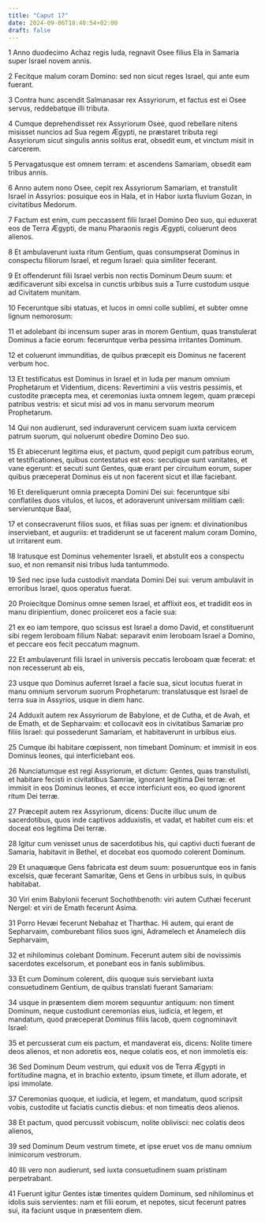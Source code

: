 ```yaml
---
title: "Caput 17"
date: 2024-09-06T18:40:54+02:00
draft: false
---
```




1 Anno duodecimo Achaz regis Iuda, regnavit Osee filius Ela in Samaria super Israel novem annis.

2 Fecitque malum coram Domino: sed non sicut reges Israel, qui ante eum fuerant.

3 Contra hunc ascendit Salmanasar rex Assyriorum, et factus est ei Osee servus, reddebatque illi tributa.

4 Cumque deprehendisset rex Assyriorum Osee, quod rebellare nitens misisset nuncios ad Sua regem Ægypti, ne præstaret tributa regi Assyriorum sicut singulis annis solitus erat, obsedit eum, et vinctum misit in carcerem.

5 Pervagatusque est omnem terram: et ascendens Samariam, obsedit eam tribus annis.

6 Anno autem nono Osee, cepit rex Assyriorum Samariam, et transtulit Israel in Assyrios: posuique eos in Hala, et in Habor iuxta fluvium Gozan, in civitatibus Medorum.

7 Factum est enim, cum peccassent filii Israel Domino Deo suo, qui eduxerat eos de Terra Ægypti, de manu Pharaonis regis Ægypti, coluerunt deos alienos.

8 Et ambulaverunt iuxta ritum Gentium, quas consumpserat Dominus in conspectu filiorum Israel, et regum Israel: quia similiter fecerant.

9 Et offenderunt filii Israel verbis non rectis Dominum Deum suum: et ædificaverunt sibi excelsa in cunctis urbibus suis a Turre custodum usque ad Civitatem munitam.

10 Feceruntque sibi statuas, et lucos in omni colle sublimi, et subter omne lignum nemorosum:

11 et adolebant ibi incensum super aras in morem Gentium, quas transtulerat Dominus a facie eorum: feceruntque verba pessima irritantes Dominum.

12 et coluerunt immunditias, de quibus præcepit eis Dominus ne facerent verbum hoc.

13 Et testificatus est Dominus in Israel et in Iuda per manum omnium Prophetarum et Videntium, dicens: Revertimini a viis vestris pessimis, et custodite præcepta mea, et ceremonias iuxta omnem legem, quam præcepi patribus vestris: et sicut misi ad vos in manu servorum meorum Prophetarum.

14 Qui non audierunt, sed induraverunt cervicem suam iuxta cervicem patrum suorum, qui noluerunt obedire Domino Deo suo.

15 Et abiecerunt legitima eius, et pactum, quod pepigit cum patribus eorum, et testificationes, quibus contestatus est eos: secutique sunt vanitates, et vane egerunt: et secuti sunt Gentes, quæ erant per circuitum eorum, super quibus præceperat Dominus eis ut non facerent sicut et illæ faciebant.

16 Et dereliquerunt omnia præcepta Domini Dei sui: feceruntque sibi conflatiles duos vitulos, et lucos, et adoraverunt universam militiam cæli: servieruntque Baal,

17 et consecraverunt filios suos, et filias suas per ignem: et divinationibus inserviebant, et auguriis: et tradiderunt se ut facerent malum coram Domino, ut irritarent eum.

18 Iratusque est Dominus vehementer Israeli, et abstulit eos a conspectu suo, et non remansit nisi tribus Iuda tantummodo.

19 Sed nec ipse Iuda custodivit mandata Domini Dei sui: verum ambulavit in erroribus Israel, quos operatus fuerat.

20 Proiecitque Dominus omne semen Israel, et afflixit eos, et tradidit eos in manu diripientium, donec proiiceret eos a facie sua:

21 ex eo iam tempore, quo scissus est Israel a domo David, et constituerunt sibi regem Ieroboam filium Nabat: separavit enim Ieroboam Israel a Domino, et peccare eos fecit peccatum magnum.

22 Et ambulaverunt filii Israel in universis peccatis Ieroboam quæ fecerat: et non recesserunt ab eis,

23 usque quo Dominus auferret Israel a facie sua, sicut locutus fuerat in manu omnium servorum suorum Prophetarum: translatusque est Israel de terra sua in Assyrios, usque in diem hanc.

24 Adduxit autem rex Assyriorum de Babylone, et de Cutha, et de Avah, et de Emath, et de Sepharvaim: et collocavit eos in civitatibus Samariæ pro filiis Israel: qui possederunt Samariam, et habitaverunt in urbibus eius.

25 Cumque ibi habitare cœpissent, non timebant Dominum: et immisit in eos Dominus leones, qui interficiebant eos.

26 Nunciatumque est regi Assyriorum, et dictum: Gentes, quas transtulisti, et habitare fecisti in civitatibus Samriæ, ignorant legitima Dei terræ: et immisit in eos Dominus leones, et ecce interficiunt eos, eo quod ignorent ritum Dei terræ.

27 Præcepit autem rex Assyriorum, dicens: Ducite illuc unum de sacerdotibus, quos inde captivos adduxistis, et vadat, et habitet cum eis: et doceat eos legitima Dei terræ.

28 Igitur cum venisset unus de sacerdotibus his, qui captivi ducti fuerant de Samaria, habitavit in Bethel, et docebat eos quomodo colerent Dominum.

29 Et unaquæque Gens fabricata est deum suum: posueruntque eos in fanis excelsis, quæ fecerant Samaritæ, Gens et Gens in urbibus suis, in quibus habitabat.

30 Viri enim Babylonii fecerunt Sochothbenoth: viri autem Cuthæi fecerunt Nergel: et viri de Emath fecerunt Asima.

31 Porro Hevæi fecerunt Nebahaz et Tharthac. Hi autem, qui erant de Sepharvaim, comburebant filios suos igni, Adramelech et Anamelech diis Sepharvaim,

32 et nihilominus colebant Dominum. Fecerunt autem sibi de novissimis sacerdotes excelsorum, et ponebant eos in fanis sublimibus.

33 Et cum Dominum colerent, diis quoque suis serviebant iuxta consuetudinem Gentium, de quibus translati fuerant Samariam:

34 usque in præsentem diem morem sequuntur antiquum: non timent Dominum, neque custodiunt ceremonias eius, iudicia, et legem, et mandatum, quod præceperat Dominus filiis Iacob, quem cognominavit Israel:

35 et percusserat cum eis pactum, et mandaverat eis, dicens: Nolite timere deos alienos, et non adoretis eos, neque colatis eos, et non immoletis eis:

36 Sed Dominum Deum vestrum, qui eduxit vos de Terra Ægypti in fortitudine magna, et in brachio extento, ipsum timete, et illum adorate, et ipsi immolate.

37 Ceremonias quoque, et iudicia, et legem, et mandatum, quod scripsit vobis, custodite ut faciatis cunctis diebus: et non timeatis deos alienos.

38 Et pactum, quod percussit vobiscum, nolite oblivisci: nec colatis deos alienos,

39 sed Dominum Deum vestrum timete, et ipse eruet vos de manu omnium inimicorum vestrorum.

40 Illi vero non audierunt, sed iuxta consuetudinem suam pristinam perpetrabant.

41 Fuerunt igitur Gentes istæ timentes quidem Dominum, sed nihilominus et idolis suis servientes: nam et filii eorum, et nepotes, sicut fecerunt patres sui, ita faciunt usque in præsentem diem.

